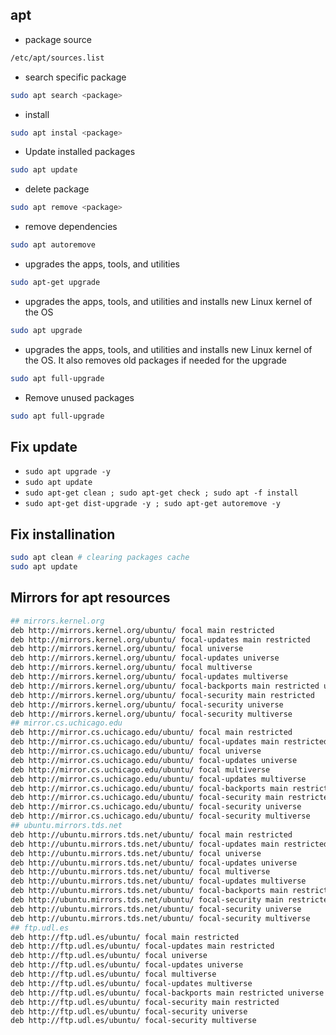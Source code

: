 ## apt
- package source
```bash
/etc/apt/sources.list
```

- search specific package
```bash
sudo apt search <package>
```

- install
```bash
sudo apt instal <package>
```

- Update installed packages
```bash
sudo apt update
```
- delete package
```bash
sudo apt remove <package>
```
- remove dependencies
```bash
sudo apt autoremove
```

- upgrades the apps, tools, and utilities
```bash
sudo apt-get upgrade
```
-  upgrades the apps, tools, and utilities and installs new Linux kernel of the OS
```bash
sudo apt upgrade
```
- upgrades the apps, tools, and utilities and installs new Linux kernel of the OS. It also removes old packages if needed for the upgrade
```bash
sudo apt full-upgrade
```
- Remove unused packages
```bash
sudo apt full-upgrade
```

## Fix update
- ` sudo apt upgrade -y `
- ` sudo apt update `
- ` sudo apt-get clean ; sudo apt-get check ; sudo apt -f install `
- ` sudo apt-get dist-upgrade -y ; sudo apt-get autoremove -y `

## Fix installination
```bash
sudo apt clean # clearing packages cache
sudo apt update
```

## Mirrors for apt resources
```bash
## mirrors.kernel.org
deb http://mirrors.kernel.org/ubuntu/ focal main restricted
deb http://mirrors.kernel.org/ubuntu/ focal-updates main restricted
deb http://mirrors.kernel.org/ubuntu/ focal universe
deb http://mirrors.kernel.org/ubuntu/ focal-updates universe
deb http://mirrors.kernel.org/ubuntu/ focal multiverse
deb http://mirrors.kernel.org/ubuntu/ focal-updates multiverse
deb http://mirrors.kernel.org/ubuntu/ focal-backports main restricted universe multiverse
deb http://mirrors.kernel.org/ubuntu/ focal-security main restricted
deb http://mirrors.kernel.org/ubuntu/ focal-security universe
deb http://mirrors.kernel.org/ubuntu/ focal-security multiverse
## mirror.cs.uchicago.edu
deb http://mirror.cs.uchicago.edu/ubuntu/ focal main restricted
deb http://mirror.cs.uchicago.edu/ubuntu/ focal-updates main restricted
deb http://mirror.cs.uchicago.edu/ubuntu/ focal universe
deb http://mirror.cs.uchicago.edu/ubuntu/ focal-updates universe
deb http://mirror.cs.uchicago.edu/ubuntu/ focal multiverse
deb http://mirror.cs.uchicago.edu/ubuntu/ focal-updates multiverse
deb http://mirror.cs.uchicago.edu/ubuntu/ focal-backports main restricted universe multiverse
deb http://mirror.cs.uchicago.edu/ubuntu/ focal-security main restricted
deb http://mirror.cs.uchicago.edu/ubuntu/ focal-security universe
deb http://mirror.cs.uchicago.edu/ubuntu/ focal-security multiverse
## ubuntu.mirrors.tds.net
deb http://ubuntu.mirrors.tds.net/ubuntu/ focal main restricted
deb http://ubuntu.mirrors.tds.net/ubuntu/ focal-updates main restricted
deb http://ubuntu.mirrors.tds.net/ubuntu/ focal universe
deb http://ubuntu.mirrors.tds.net/ubuntu/ focal-updates universe
deb http://ubuntu.mirrors.tds.net/ubuntu/ focal multiverse
deb http://ubuntu.mirrors.tds.net/ubuntu/ focal-updates multiverse
deb http://ubuntu.mirrors.tds.net/ubuntu/ focal-backports main restricted universe multiverse
deb http://ubuntu.mirrors.tds.net/ubuntu/ focal-security main restricted
deb http://ubuntu.mirrors.tds.net/ubuntu/ focal-security universe
deb http://ubuntu.mirrors.tds.net/ubuntu/ focal-security multiverse
## ftp.udl.es
deb http://ftp.udl.es/ubuntu/ focal main restricted
deb http://ftp.udl.es/ubuntu/ focal-updates main restricted
deb http://ftp.udl.es/ubuntu/ focal universe
deb http://ftp.udl.es/ubuntu/ focal-updates universe
deb http://ftp.udl.es/ubuntu/ focal multiverse
deb http://ftp.udl.es/ubuntu/ focal-updates multiverse
deb http://ftp.udl.es/ubuntu/ focal-backports main restricted universe multiverse
deb http://ftp.udl.es/ubuntu/ focal-security main restricted
deb http://ftp.udl.es/ubuntu/ focal-security universe
deb http://ftp.udl.es/ubuntu/ focal-security multiverse
```